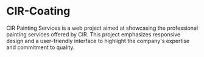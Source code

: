 # CIR-Coating
CIR Painting Services is a web project aimed at showcasing the professional painting services offered by CIR. This project emphasizes responsive design and a user-friendly interface to highlight the company's expertise and commitment to quality.
